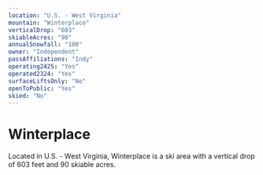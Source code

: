 ```yaml
---
location: "U.S. - West Virginia"
mountain: "Winterplace"
verticalDrop: "603"
skiableAcres: "90"
annualSnowfall: "100"
owner: "Independent"
passAffiliations: "Indy"
operating2425: "Yes"
operated2324: "Yes"
surfaceLiftsOnly: "No"
openToPublic: "Yes"
skied: "No"
---
```


# Winterplace

Located in U.S. - West Virginia, Winterplace is a ski area with a vertical drop of 603 feet and 90 skiable acres.